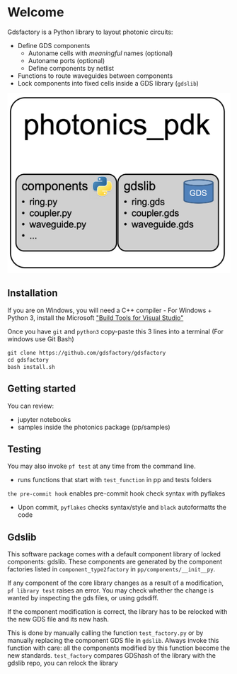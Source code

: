 # Welcome

Gdsfactory is a Python library to layout photonic circuits:

- Define GDS components
  - Autoname cells with _meaningful_ names (optional)
  - Autoname ports (optional)
  - Define components by netlist
- Functions to route waveguides between components
- Lock components into fixed cells inside a GDS library (`gdslib`)

![gdslib](images/gdslib.png)

## Installation

If you are on Windows, you will need a C++ compiler - For Windows + Python 3, install the Microsoft ["Build Tools for Visual Studio"](https://www.visualstudio.com/downloads/#build-tools-for-visual-studio-2017)

Once you have `git` and `python3` copy-paste this 3 lines into a terminal (For windows use Git Bash)

```
git clone https://github.com/gdsfactory/gdsfactory
cd gdsfactory
bash install.sh
```

## Getting started

You can review:

- jupyter notebooks
- samples inside the photonics package (pp/samples)

## Testing

You may also invoke `pf test` at any time from the command line.

- runs functions that start with `test_function` in pp and tests folders

`the pre-commit hook` enables pre-commit hook check syntax with pyflakes

- Upon commit, `pyflakes` checks syntax/style and `black` autoformatts the code

## Gdslib

This software package comes with a default component library of locked components: gdslib.
These components are generated by the component factories listed in `component_type2factory` in `pp/components/__init__py`.

If any component of the core library changes as a result of a modification, `pf library test` raises an error.
You may check whether the change is wanted by inspecting the gds files, or using gdsdiff.

If the component modification is correct, the library has to be relocked with the new GDS file and its new hash.

This is done by manually calling the function `test_factory.py` or by manually replacing the component GDS file in `gdslib`.
Always invoke this function with care: all the components modified by this function become the new standards.
`test_factory` compares GDShash of the library with the gdslib repo, you can relock the library
